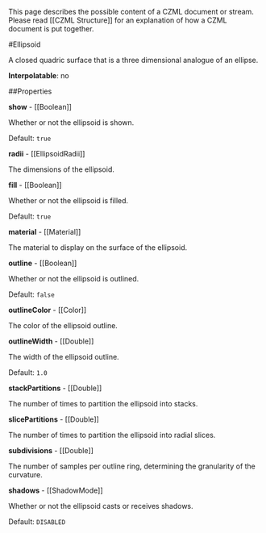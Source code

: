 This page describes the possible content of a CZML document or stream.  Please read [[CZML Structure]] for an explanation of how a CZML document is put together.

#Ellipsoid

A closed quadric surface that is a three dimensional analogue of an ellipse.

**Interpolatable**: no

##Properties

**show** - [[Boolean]]

Whether or not the ellipsoid is shown.

Default: `true`


**radii** - [[EllipsoidRadii]]

The dimensions of the ellipsoid.


**fill** - [[Boolean]]

Whether or not the ellipsoid is filled.

Default: `true`


**material** - [[Material]]

The material to display on the surface of the ellipsoid.


**outline** - [[Boolean]]

Whether or not the ellipsoid is outlined.

Default: `false`


**outlineColor** - [[Color]]

The color of the ellipsoid outline.


**outlineWidth** - [[Double]]

The width of the ellipsoid outline.

Default: `1.0`


**stackPartitions** - [[Double]]

The number of times to partition the ellipsoid into stacks.


**slicePartitions** - [[Double]]

The number of times to partition the ellipsoid into radial slices.


**subdivisions** - [[Double]]

The number of samples per outline ring, determining the granularity of the curvature.


**shadows** - [[ShadowMode]]

Whether or not the ellipsoid casts or receives shadows.

Default: `DISABLED`


